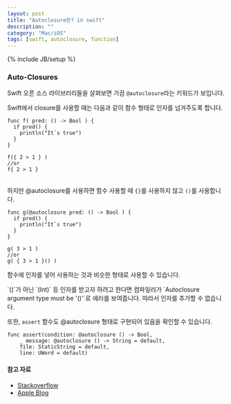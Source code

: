 ```yaml
---
layout: post
title: "Autoclosure란? in swift"
description: ""
category: "Mac/iOS"
tags: [swift, autoclosure, function]
---
```

{% include JB/setup %}

### Auto-Closures

Swift 오픈 소스 라이브러리들을 살펴보면 가끔 `@autoclosure`라는 키워드가 보입니다. 

Swift에서 closure를 사용할 때는 다음과 같이 함수 형태로 인자를 넘겨주도록 합니다.

	func f( pred: () -> Bool ) {
	  if pred() {
	    println("It`s true")
	  }
	}

	f({ 2 > 1 } )
	//or
	f{ 2 > 1 }

<br/>하지만 @autoclosure를 사용하면 함수 사용할 때 `{}`를 사용하지 않고 `()`를 사용합니다.

	func g(@autoclosure pred: () -> Bool ) {
	  if pred() {
	    println("It`s true")
	  }
	}

	g( 3 > 1 )
	//or
	g( { 3 > 1 }() )

함수에 인자를 넣어 사용하는 것과 비슷한 형태로 사용할 수 있습니다.

<div class="alert-info">`()`가 아닌 `(Int)` 등 인자를 받고자 하려고 한다면 컴파일러가 `Autoclosure argument type must be '()'`로 에러를 보여줍니다. 따라서 인자를 추가할 수 없습니다.</div>

또한, `assert` 함수도 @autoclosure 형태로 구현되어 있음을 확인할 수 있습니다.

	func assert(condition: @autoclosure () -> Bool, 
		_ message: @autoclosure () -> String = default, 
		file: StaticString = default, 
		line: UWord = default)

#### 참고 자료

* [Stackoverflow][Stackoverflow]
* [Apple Blog][Apple_Blog]

<br/>

[Stackoverflow]: http://stackoverflow.com/questions/24102617/how-to-use-swift-autoclosure/24103289?stw=2#24103289
[Apple_Blog]: https://developer.apple.com/swift/blog/